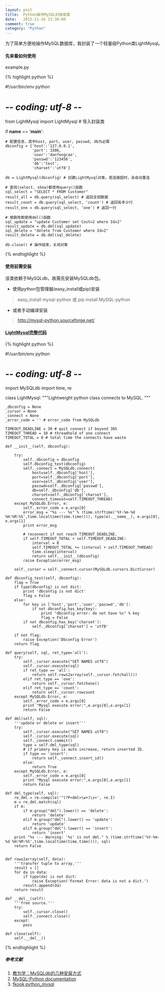 ```yaml
---
layout: post
title:  Python操作MySQL封装成类
date:   2015-11-26 15:30:00
comment: true
category: "Python"
---
```


为了简单方便地操作MySQL数据库，我封装了一个轻量级Python类LightMysql。

#### 先来看如何使用

example.py

{% highlight python %}

#!/usr/bin/env python
# -*- coding: utf-8 -*-

from LightMysql import LightMysql # 导入封装类

if __name__ == '__main__':

    # 配置信息，其中host, port, user, passwd, db为必需
    dbconfig = {'host':'127.0.0.1',
                'port': 3306,
                'user':'danfengcao',
                'passwd':'123456',
                'db':'test',
                'charset':'utf8'}

    db = LightMysql(dbconfig) # 创建LightMysql对象，若连接超时，会自动重连

    # 查找(select, show)都使用query()函数
    sql_select = "SELECT * FROM Customer"
    result_all = db.query(sql_select) # 返回全部数据
    result_count = db.query(sql_select, 'count') # 返回有多少行
    result_one = db.query(sql_select, 'one') # 返回一行

    # 增删改都使用dml()函数
    sql_update = "update Customer set Cost=2 where Id=2"
    result_update = db.dml(sql_update)
    sql_delete = "delete from Customer where Id=2"
    result_delete = db.dml(sql_delete)

    db.close() # 操作结束，关闭对象

{% endhighlight %}


#### 使用前需安装

该类依赖于MySQLdb，故需先安装MySQLdb包。

* 使用python包管理器(easy_install或pip)安装

> easy_install mysql-python 或 pip install MySQL-python

* 或者手动编译安装

> http://mysql-python.sourceforge.net/


#### [LightMysql完整代码](https://github.com/danfengcao/DBATools/tree/master/db_connect)

{% highlight python %}

#!/usr/bin/env python
# -*- coding: utf-8 -*-

import MySQLdb
import time, re

class LightMysql:
    """Lightweight python class connects to MySQL. """

    _dbconfig = None
    _cursor = None
    _connect = None
    _error_code = '' # error_code from MySQLdb

    TIMEOUT_DEADLINE = 30 # quit connect if beyond 30S
    TIMEOUT_THREAD = 10 # threadhold of one connect
    TIMEOUT_TOTAL = 0 # total time the connects have waste

    def __init__(self, dbconfig):

        try:
            self._dbconfig = dbconfig
            self.dbconfig_test(dbconfig)
            self._connect = MySQLdb.connect(
                host=self._dbconfig['host'],
                port=self._dbconfig['port'],
                user=self._dbconfig['user'],
                passwd=self._dbconfig['passwd'],
                db=self._dbconfig['db'],
                charset=self._dbconfig['charset'],
                connect_timeout=self.TIMEOUT_THREAD)
        except MySQLdb.Error, e:
            self._error_code = e.args[0]
            error_msg = "%s --- %s" % (time.strftime('%Y-%m-%d %H:%M:%S',time.localtime(time.time())), type(e).__name__), e.args[0], e.args[1]
            print error_msg

            # reconnect if not reach TIMEOUT_DEADLINE.
            if self.TIMEOUT_TOTAL < self.TIMEOUT_DEADLINE:
                interval = 0
                self.TIMEOUT_TOTAL += (interval + self.TIMEOUT_THREAD)
                time.sleep(interval)
                return self.__init__(dbconfig)
            raise Exception(error_msg)

        self._cursor = self._connect.cursor(MySQLdb.cursors.DictCursor)

    def dbconfig_test(self, dbconfig):
        flag = True
        if type(dbconfig) is not dict:
            print 'dbconfig is not dict'
            flag = False
        else:
            for key in ['host','port','user','passwd','db']:
                if not dbconfig.has_key(key):
                    print "dbconfig error: do not have %s" % key
                    flag = False
            if not dbconfig.has_key('charset'):
                self._dbconfig['charset'] = 'utf8'

        if not flag:
            raise Exception('Dbconfig Error')
        return flag

    def query(self, sql, ret_type='all'):
        try:
            self._cursor.execute("SET NAMES utf8")
            self._cursor.execute(sql)
            if ret_type == 'all':
                return self.rows2array(self._cursor.fetchall())
            elif ret_type == 'one':
                return self._cursor.fetchone()
            elif ret_type == 'count':
                return self._cursor.rowcount
        except MySQLdb.Error, e:
            self._error_code = e.args[0]
            print "Mysql execute error:",e.args[0],e.args[1]
            return False

    def dml(self, sql):
        '''update or delete or insert'''
        try:
            self._cursor.execute("SET NAMES utf8")
            self._cursor.execute(sql)
            self._connect.commit()
            type = self.dml_type(sql)
            # if primary key is auto increase, return inserted ID.
            if type == 'insert':
                return self._connect.insert_id()
            else:
                return True
        except MySQLdb.Error, e:
            self._error_code = e.args[0]
            print "Mysql execute error:",e.args[0],e.args[1]
            return False

    def dml_type(self, sql):
        re_dml = re.compile('^(?P<dml>\w+)\s+', re.I)
        m = re_dml.match(sql)
        if m:
            if m.group("dml").lower() == 'delete':
                return 'delete'
            elif m.group("dml").lower() == 'update':
                return 'update'
            elif m.group("dml").lower() == 'insert':
                return 'insert'
        print "%s --- Warning: '%s' is not dml." % (time.strftime('%Y-%m-%d %H:%M:%S',time.localtime(time.time())), sql)
        return False


    def rows2array(self, data):
        '''transfer tuple to array.'''
        result = []
        for da in data:
            if type(da) is not dict:
                raise Exception('Format Error: data is not a dict.')
            result.append(da)
        return result

    def __del__(self):
        '''free source.'''
        try:
            self._cursor.close()
            self._connect.close()
        except:
            pass

    def close(self):
        self.__del__()

{% endhighlight %}

##### 参考文献

1. [教为学：MySQLdb的几种安装方式](http://www.cnblogs.com/jiaoweixue/archive/2013/05/26/3099537.html?utm_source=tuicool&utm_medium=referral)
2. [MySQL-Python documentation](http://mysql-python.sourceforge.net/)
4. [fkook python_mysql](https://github.com/fkook/python_mysql/blob/master/python_mysql.py)
